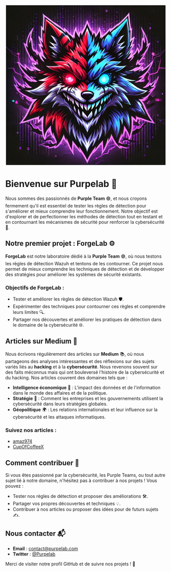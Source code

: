 <div align="center">
  <img src="/assets/purpelab.png" alt="Logo" width="500">
</div>

# Bienvenue sur Purpelab 👋

Nous sommes des passionnés de **Purple Team** 🟣, et nous croyons fermement qu'il est essentiel de tester les règles de détection pour s'améliorer et mieux comprendre leur fonctionnement. Notre objectif est d'explorer et de perfectionner les méthodes de détection tout en testant et en contournant les mécanismes de sécurité pour renforcer la cybersécurité 🔐.

## Notre premier projet : ForgeLab ⚙️

**ForgeLab** est notre laboratoire dédié à la **Purple Team** 🟣, où nous testons les règles de détection Wazuh et tentons de les contourner. Ce projet nous permet de mieux comprendre les techniques de détection et de développer des stratégies pour améliorer les systèmes de sécurité existants.

### Objectifs de ForgeLab :
- Tester et améliorer les règles de détection Wazuh 🛡️.
- Expérimenter des techniques pour contourner ces règles et comprendre leurs limites 🔍.
- Partager nos découvertes et améliorer les pratiques de détection dans le domaine de la cybersécurité 🌐.

## Articles sur Medium 📝

Nous écrivons régulièrement des articles sur **Medium** 📚, où nous partageons des analyses intéressantes et des réflexions sur des sujets variés liés au **hacking** et à la **cybersécurité**. Nous revenons souvent sur des faits méconnus mais qui ont bouleversé l'histoire de la cybersécurité et du hacking. Nos articles couvrent des domaines tels que :
- **Intelligence économique** 🧠 : L'impact des données et de l'information dans le monde des affaires et de la politique.
- **Stratégie** 🎯 : Comment les entreprises et les gouvernements utilisent la cybersécurité dans leurs stratégies globales.
- **Géopolitique** 🌍 : Les relations internationales et leur influence sur la cybersécurité et les attaques informatiques.

### Suivez nos articles :
- [amaz974](https://medium.com/@vamaz974)
- [CupOfCoffeeX](https://medium.com/@CupOfCoffeeX)

## Comment contribuer 🤝

Si vous êtes passionné par la cybersécurité, les Purple Teams, ou tout autre sujet lié à notre domaine, n'hésitez pas à contribuer à nos projets ! Vous pouvez :
- Tester nos règles de détection et proposer des améliorations 🛠️.
- Partager vos propres découvertes et techniques 💡.
- Contribuer à nos articles ou proposer des idées pour de futurs sujets ✍️.

## Nous contacter 📬

- **Email** : [contact@purpelab.com](mailto:contact@purpelab.com)
- **Twitter** : [@Purpelab](https://twitter.com/Purpelab)

Merci de visiter notre profil GitHub et de suivre nos projets ! 🌟
